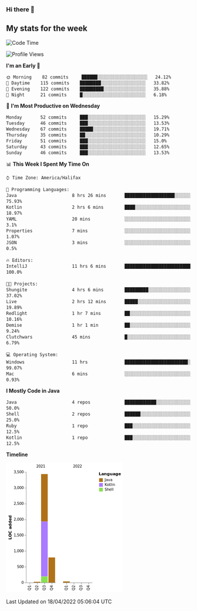 ### Hi there 👋

## My stats for the week
<!--START_SECTION:waka-->
![Code Time](http://img.shields.io/badge/Code%20Time-181%20hrs%2051%20mins-blue)

![Profile Views](http://img.shields.io/badge/Profile%20Views-0-blue)

**I'm an Early 🐤** 

```text
🌞 Morning    82 commits     ██████░░░░░░░░░░░░░░░░░░░   24.12% 
🌆 Daytime    115 commits    ████████░░░░░░░░░░░░░░░░░   33.82% 
🌃 Evening    122 commits    █████████░░░░░░░░░░░░░░░░   35.88% 
🌙 Night      21 commits     █░░░░░░░░░░░░░░░░░░░░░░░░   6.18%

```
📅 **I'm Most Productive on Wednesday** 

```text
Monday       52 commits     ███░░░░░░░░░░░░░░░░░░░░░░   15.29% 
Tuesday      46 commits     ███░░░░░░░░░░░░░░░░░░░░░░   13.53% 
Wednesday    67 commits     █████░░░░░░░░░░░░░░░░░░░░   19.71% 
Thursday     35 commits     ██░░░░░░░░░░░░░░░░░░░░░░░   10.29% 
Friday       51 commits     ███░░░░░░░░░░░░░░░░░░░░░░   15.0% 
Saturday     43 commits     ███░░░░░░░░░░░░░░░░░░░░░░   12.65% 
Sunday       46 commits     ███░░░░░░░░░░░░░░░░░░░░░░   13.53%

```


📊 **This Week I Spent My Time On** 

```text
⌚︎ Time Zone: America/Halifax

💬 Programming Languages: 
Java                     8 hrs 26 mins       ███████████████████░░░░░░   75.93% 
Kotlin                   2 hrs 6 mins        ████░░░░░░░░░░░░░░░░░░░░░   18.97% 
YAML                     20 mins             ░░░░░░░░░░░░░░░░░░░░░░░░░   3.1% 
Properties               7 mins              ░░░░░░░░░░░░░░░░░░░░░░░░░   1.07% 
JSON                     3 mins              ░░░░░░░░░░░░░░░░░░░░░░░░░   0.5%

🔥 Editors: 
IntelliJ                 11 hrs 6 mins       █████████████████████████   100.0%

🐱‍💻 Projects: 
Shungite                 4 hrs 6 mins        █████████░░░░░░░░░░░░░░░░   37.02% 
Live                     2 hrs 12 mins       █████░░░░░░░░░░░░░░░░░░░░   19.89% 
Redlight                 1 hr 7 mins         ██░░░░░░░░░░░░░░░░░░░░░░░   10.16% 
Demise                   1 hr 1 min          ██░░░░░░░░░░░░░░░░░░░░░░░   9.24% 
Clutchwars               45 mins             █░░░░░░░░░░░░░░░░░░░░░░░░   6.79%

💻 Operating System: 
Windows                  11 hrs              ████████████████████████░   99.07% 
Mac                      6 mins              ░░░░░░░░░░░░░░░░░░░░░░░░░   0.93%

```

**I Mostly Code in Java** 

```text
Java                     4 repos             ████████████░░░░░░░░░░░░░   50.0% 
Shell                    2 repos             ██████░░░░░░░░░░░░░░░░░░░   25.0% 
Ruby                     1 repo              ███░░░░░░░░░░░░░░░░░░░░░░   12.5% 
Kotlin                   1 repo              ███░░░░░░░░░░░░░░░░░░░░░░   12.5%

```


**Timeline**

![Chart not found](https://raw.githubusercontent.com/lyndseyy/lyndseyy/main/charts/bar_graph.png) 


 Last Updated on 18/04/2022 05:06:04 UTC
<!--END_SECTION:waka-->
